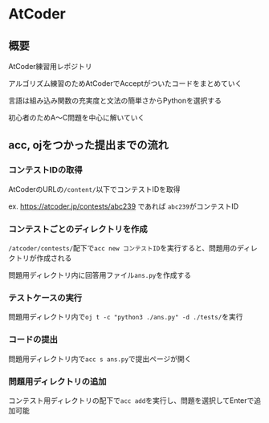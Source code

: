 # AtCoder
## 概要
AtCoder練習用レポジトリ

アルゴリズム練習のためAtCoderでAcceptがついたコードをまとめていく

言語は組み込み関数の充実度と文法の簡単さからPythonを選択する

初心者のためA〜C問題を中心に解いていく

## acc, ojをつかった提出までの流れ
### コンテストIDの取得

AtCoderのURLの`/content/`以下でコンテストIDを取得

ex. https://atcoder.jp/contests/abc239 であれば `abc239`がコンテストID


### コンテストごとのディレクトリを作成

`/atcoder/contests/`配下で`acc new コンテストID`を実行すると、問題用のディレクトリが作成される

問題用ディレクトリ内に回答用ファイル`ans.py`を作成する


### テストケースの実行

問題用ディレクトリ内で`oj t -c "python3 ./ans.py" -d ./tests/`を実行


### コードの提出

問題用ディレクトリ内で`acc s ans.py`で提出ページが開く


### 問題用ディレクトリの追加

コンテスト用ディレクトリの配下で`acc add`を実行し、問題を選択してEnterで追加可能
